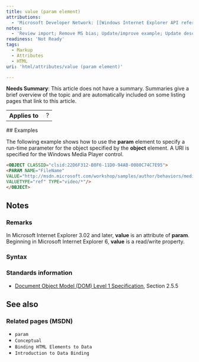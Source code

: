 ```yaml
---
title: value (param element)
attributions:
  - 'Microsoft Developer Network: [[Windows Internet Explorer API reference](http://msdn.microsoft.com/en-us/library/ie/hh828809%28v=vs.85%29.aspx) Article]'
notes:
  - 'Review import; Remove MS bias; Update/improve example; Update descriptions; Fix lists & compatibility info'
readiness: 'Not Ready'
tags:
  - Markup
  - Attributes
  - HTML
uri: 'html/attributes/value (param element)'

---
```

**Needs Summary**: This article does not have a summary. Summaries give a brief overview of the topic and are automatically included on some listing pages that link to this article.

<table class="wikitable">
<tr>
<th>
Applies to

</th>
<td>
 ?

</td>
</tr>
</table>
## Examples

The following example shows how to use the **param** element to specify a run-time parameter for the object specified by the **object** element. A URI is specified for the Windows Media Player control.

``` html
<OBJECT CLASSID="clsid:22D6F312-B0F6-11D0-94AB-0080C74C7E95">
<PARAM NAME="FileName"
VALUE="http://msdn.microsoft.com/workshop/samples/author/behaviors/media/28movie.asf"
VALUETYPE="ref" TYPE="video/*"/>
</OBJECT>
```

## Notes

### Remarks

In Microsoft Internet Explorer 3.02 and later, **value** is an attribute of **param**. Beginning in Microsoft Internet Explorer 6, **value** is a read/write property.

### Syntax

### Standards information

-   [Document Object Model (DOM) Level 1 Specification](http://go.microsoft.com/fwlink/p/?linkid=161725), Section 2.5.5

## See also

### Related pages (MSDN)

-   `param`
-   `Conceptual`
-   `Binding HTML Elements to Data`
-   `Introduction to Data Binding`

